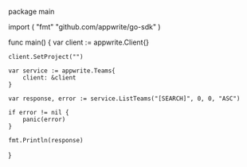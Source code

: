 package main

import (
    "fmt"
    "github.com/appwrite/go-sdk"
)

func main() {
    var client := appwrite.Client{}

    client.SetProject("")

    var service := appwrite.Teams{
        client: &client
    }

    var response, error := service.ListTeams("[SEARCH]", 0, 0, "ASC")

    if error != nil {
        panic(error)
    }

    fmt.Println(response)
}